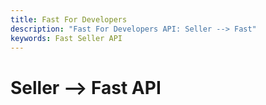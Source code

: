 ```yaml
---
title: Fast For Developers
description: "Fast For Developers API: Seller --> Fast"
keywords: Fast Seller API
---
```


# Seller --> Fast API
